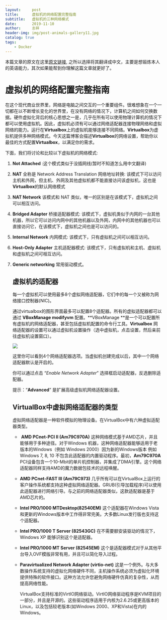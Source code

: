 ```yaml
---
layout:     post
title:      虚拟机的网络配置完整指南
subtitle:   虚拟机的三种网络模式
date:       2019-11-10
author:     志祥
header-img: img/post-animals-gallery11.jpg
catalog: true
tags:
    - Docker
---
```


本篇文章的原文在这里[原文链接](https://docs.docker.com/config/containers/logging/configure/),  之所以选择将其翻译成中文，主要是想锻炼本人的英语能力，其次如果能帮到你理解这篇文章就更好了。

# 虚拟机的网络配置完整指南

在这个现代商业世界里，网络是电脑之间交互的一个重要组件。很难想象在一个一切都在以不断增长变化的世界里，在没有网络的情况下，计算机之间如何交换数据。硬件虚拟化背后的核心思想之一是，几乎在所有可以使用物理计算机的情况下都可以使用虚拟机。因此，虚拟机必须有可以通过网络适配器连接物理网络和虚拟网络的能力。运行在**Virtualbox**上的虚拟机能够连接不同网络。**Virtualbox**为虚拟机提供多种网络模式。今天这篇博客会描述**Virtualbox**的网络设置，帮助你以最佳的方式配置**Virtualbox**，以满足你的需求。

下面，我们将讨论和比较以下虚拟机的网络模式:

1. **Not Attached** :这个模式类似于没插网线(暂时不知道怎么用中文翻译)

2. **NAT**  全称是 Network Address Translation 网络地址转换:  该模式下可以访问主机和外网，但主机、外网及其他虚拟机都不能直接访问该虚拟机，这也是**Virtualbox**的默认网络模式

3. **NAT Network** 该模式和 NAT 类似，唯一的区别是在该模式下，虚拟机之间可以相互访问。

4. **Bridged Adapter** 桥接适配器模式: 该模式下，虚拟机类似于内网的一台其他机器，所以它可以访问内网中的其他机器以及外网，内网中的其他机器也可以直接访问它，在该模式下，虚拟机之间也是可以访问的。

5. **Internal Network** 内网模式: 该模式下，只有虚拟机之间可以相互访问。

6. **Host-Only Adapter** 主机适配器模式:  该模式下，只有虚拟机和主机、虚拟机和虚拟机之间可相互访问。

7. **Generic networking** 常用驱动模式。

   ## 虚拟机的适配器

   每一个虚拟机可以使用最多8个虚拟网络适配器，它们中的每一个又被称为网络接口控制器(NIC)。

   通过virtualbox的图形界面最多可以配置8个适配器。所有的虚拟适配器都可以通过 **VBoxManage modifyvm** 配置。**VBoxManage **是一个可以配置所有虚拟机的网络适配器，甚至包括虚拟机配置的命令行工具。**Virtualbox** 网络适配器的设置可以通过虚拟机设置操作（选中虚拟机，点击设置，然后亲前往虚拟机设置窗口）。

   ![](https://tva1.sinaimg.cn/large/007S8ZIlgy1ge7ecr7axej30jp0cu752.jpg)

   这里你可以看到4个网络适配器选项。当虚拟机创建完成以后，其中一个网络适配器默认是开启的。

   你可以通过点击 “*Enable Network Adapter*” 选择框启动适配器，反选删除适配器。

   提示：“**Advanced**” 是扩展高级虚拟机网络适配器设置。

   ## VirtualBox中虚拟网络适配器的类型

   虚拟网络适配器是一种软件模拟的物理设备。在VirtualBox中有六种虚拟适配器类型。

   - ​	**AMD PCnet-PCI II (Am79C970A)** 这种网络模式基于AMD芯片，并且能够用于多种途径。对于Windows 机器，这种网络适配器能够适用于老版本的Windows（例如 Windows 2000）因为新的Windows版本 例如 Windows 7, 8, 10 不包含此适配器的内置驱动程序。最初，**Am79C970A** PCI设备包含一个10-Mbit的单片机控制器，并集成了DMA引擎。这个网络适配器同样支持AMD的魔力数据包技术的远程唤醒。

   - **AMD PCnet-FAST III (Am79C973)**  几乎所有可以在VirtualBox上运行的客户操作系统都支持这种虚拟网络适配器。GRUB(引导加载程序)可以使用此适配器进行网络引导。与之前的网络适配器类似，这款适配器是基于AMD芯片的。

   - **Intel PRO/1000 MTDesktop(82540EM)** 这个适配器在Windows Vista和更新的Windows版本中工作得非常完美。大多数Linux发行版也支持这个适配器。

   - **Intel PRO/1000 T Server (82543GC)**  在不需要额安装驱动的情况下，Windows XP 能够识别这个是适配器。

   - **Intel PRO/1000 MT Server (82545EM)** 这个是适配器模式对于从其他平台导入OVF模版非常有用，并且可以简化导入过程。

   - **Paravirtualized Network Adapter (virtio-net)**  这是一个例外。与大多数操作系统支持的虚拟化网络硬件不同，主机操作系统必须为虚拟化环境提供特殊的软件接口。这种方法允许您避免网络硬件仿真的复杂性，从而提高网络性能。

     VirtualBox支持标准的VirtIO网络驱动。VirtIO网络驱动程序是KVM项目的一部分，并且是开源的。这些驱动程序适用于内核为2.6.25或更高版本的Linux，以及包括较老版本(如Windows 2000、XP和Vista)在内的Windows。